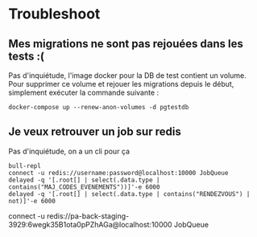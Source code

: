 # Troubleshoot

## Mes migrations ne sont pas rejouées dans les tests :(
Pas d'inquiétude, l'image docker pour la DB de test contient un volume.
Pour supprimer ce volume et rejouer les migrations depuis le début, simplement exécuter la commande suivante :

```
docker-compose up --renew-anon-volumes -d pgtestdb 
```

## Je veux retrouver un job sur redis
Pas d'inquiétude, on a un cli pour ça

```
bull-repl
connect -u redis://username:password@localhost:10000 JobQueue
delayed -q '[.root[] | select(.data.type | contains("MAJ_CODES_EVENEMENTS"))]'-e 6000
delayed -q '[.root[] | select(.data.type | contains("RENDEZVOUS") | not)]'-e 6000
```

connect -u redis://pa-back-staging-3929:6wegk35B1ota0pPZhAGa@localhost:10000 JobQueue

